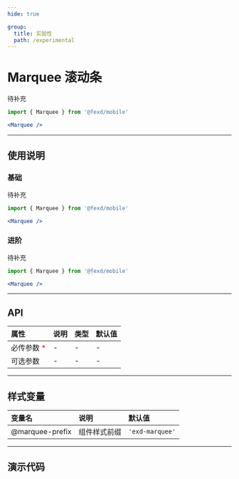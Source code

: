 ```yaml
---
hide: true

group:
  title: 实验性
  path: /experimental
---
```


# Marquee 滚动条 <ImportCost name="Marquee" />

待补充

<!-- prettier-ignore -->
```jsx | pure
import { Marquee } from '@fexd/mobile'

<Marquee />
```

---

## 使用说明

### 基础

待补充

<!-- prettier-ignore -->
```jsx | pure
import { Marquee } from '@fexd/mobile'

<Marquee />
```

### 进阶

待补充

<!-- prettier-ignore -->
```jsx | pure
import { Marquee } from '@fexd/mobile'

<Marquee />
```

---

## API

| 属性                                         | 说明 | 类型 | 默认值 |
| :------------------------------------------- | :--- | :--- | :----- |
| 必传参数 <span style="color: red;">\*</span> | -    | -    | -      |
| 可选参数                                     | -    | -    | -      |

---

## 样式变量

| 变量名          | 说明         | 默认值          |
| :-------------- | :----------- | :-------------- |
| @marquee-prefix | 组件样式前缀 | `'exd-marquee'` |

---

## 演示代码

<code src="./demos/demo1/index.tsx" />
